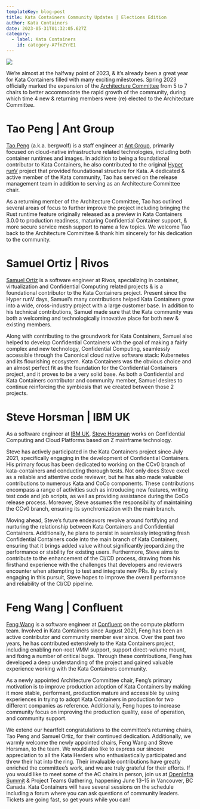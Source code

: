 ```yaml
---
templateKey: blog-post
title: Kata Containers Community Updates | Elections Edition
author: Kata Containers
date: 2023-05-31T01:32:05.627Z
category: 
  - label: Kata Containers 
    id: category-A7fnZYrE1
---
```


![](https://miro.medium.com/v2/resize:fit:502/1*tJlz-9_HpmpFzSDR7Wun8g.png)

We’re almost at the halfway point of 2023, & it’s already been a great year for Kata Containers filled with many exciting milestones. Spring 2023 officially marked the expansion of the [Architecture Committee](https://etherpad.opendev.org/p/Kata_Containers_2023_Architecture_Committee_Mtgs) from 5 to 7 chairs to better accommodate the rapid growth of the community, during which time 4 new & returning members were (re) elected to the Architecture Committee.

# Tao Peng | Ant Group

[Tao Peng](https://github.com/kata-containers/community/blob/main/elections/arch-committee-2023-04/TaoPeng.txt) (a.k.a. bergwolf) is a staff engineer at [Ant Group](https://www.antgroup.com/en), primarily focused on cloud-native infrastructure related technologies, including both container runtimes and images. In addition to being a foundational contributor to Kata Containers, he also contributed to the original [Hyper runV](https://github.com/hyperhq/runv) project that provided foundational structure for Kata. A dedicated & active member of the Kata community, Tao has served on the release management team in addition to serving as an Architecture Committee chair.

As a returning member of the Architecture Committee, Tao has outlined several areas of focus to further improve the project including bringing the Rust runtime feature originally released as a preview in Kata Containers 3.0.0 to production readiness, maturing Confidential Container support, & more secure service mesh support to name a few topics. We welcome Tao back to the Architecture Committee & thank him sincerely for his dedication to the community.

# Samuel Ortiz | Rivos

[Samuel Ortiz](https://github.com/kata-containers/community/blob/main/elections/arch-committee-2023-04/SamuelOrtiz.txt) is a software engineer at Rivos, specializing in container, virtualization and Confidential Computing related projects & is a foundational contributor to the Kata Containers project. Present since the Hyper runV days, Samuel’s many contributions helped Kata Containers grow into a wide, cross-industry project with a large customer base. In addition to his technical contributions, Samuel made sure that the Kata community was both a welcoming and technologically innovative place for both new & existing members.

Along with contributing to the groundwork for Kata Containers, Samuel also helped to develop Confidential Containers with the goal of making a fairly complex and new technology, Confidential Computing, seamlessly accessible through the Canonical cloud native software stack: Kubernetes and its flourishing ecosystem. Kata Containers was the obvious choice and an almost perfect fit as the foundation for the Confidential Containers project, and it proves to be a very solid base. As both a Confidential and Kata Containers contributor and community member, Samuel desires to continue reinforcing the symbiosis that we created between those 2 projects.

# Steve Horsman | IBM UK

As a software engineer at [IBM UK](https://www.ibm.com/uk-en), [Steve Horsman](https://github.com/kata-containers/community/blob/main/elections/arch-committee-2023-04/SteveHorsman.txt) works on Confidential Computing and Cloud Platforms based on Z mainframe technology.

Steve has actively participated in the Kata Containers project since July 2021, specifically engaging in the development of Confidential Containers. His primary focus has been dedicated to working on the CCv0 branch of kata-containers and conducting thorough tests. Not only does Steve excel as a reliable and attentive code reviewer, but he has also made valuable contributions to numerous Kata and CoCo components. These contributions encompass a range of activities such as introducing new features, writing test code and job scripts, as well as providing assistance during the CoCo release process. Moreover, Steve assumes the responsibility of maintaining the CCv0 branch, ensuring its synchronization with the main branch.

Moving ahead, Steve’s future endeavors revolve around fortifying and nurturing the relationship between Kata Containers and Confidential Containers. Additionally, he plans to persist in seamlessly integrating fresh Confidential Containers code into the main branch of Kata Containers, ensuring that it brings added value without significantly jeopardizing the performance or stability for existing users. Furthermore, Steve aims to contribute to the enhancement of the CI/CD process, drawing from his firsthand experience with the challenges that developers and reviewers encounter when attempting to test and integrate new PRs. By actively engaging in this pursuit, Steve hopes to improve the overall performance and reliability of the CI/CD pipeline.

# Feng Wang | Confluent

[Feng Wang](https://github.com/kata-containers/community/blob/main/elections/arch-committee-2023-04/FengWang.txt) is a software engineer at [Confluent](https://www.confluent.io/) on the compute platform team. Involved in Kata Containers since August 2021, Feng has been an active contributor and community member ever since. Over the past two years, he has contributed extensively to the Kata Containers project, including enabling non-root VMM support, support direct-volume mount, and fixing a number of critical bugs. Through these contributions, Feng has developed a deep understanding of the project and gained valuable experience working with the Kata Containers community.

As a newly appointed Architecture Committee chair, Feng’s primary motivation is to improve production adoption of Kata Containers by making it more stable, performant, production mature and accessible by using experiences in trying to adopt Kata Containers in production for two different companies as reference. Additionally, Feng hopes to increase community focus on improving the production quality, ease of operation, and community support.

We extend our heartfelt congratulations to the committee’s returning chairs, Tao Peng and Samuel Ortiz, for their continued dedication. Additionally, we warmly welcome the newly appointed chairs, Feng Wang and Steve Horsman, to the team. We would also like to express our sincere appreciation to all the Kata Herders who enthusiastically participated and threw their hat into the ring. Their invaluable contributions have greatly enriched the committee’s work, and we are truly grateful for their efforts. If you would like to meet some of the AC chairs in person, join us at [OpenInfra Summit](https://openinfra.dev/summit/vancouver-2023) & Project Teams Gathering, happening June 13–15 in Vancouver, BC Canada. Kata Containers will have several sessions on the schedule including a forum where you can ask questions of community leaders. Tickets are going fast, so get yours while you can!